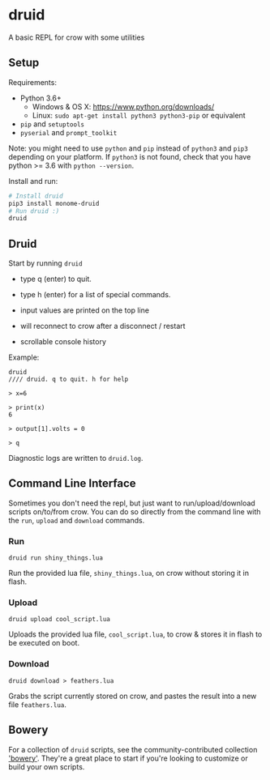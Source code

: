 # druid

A basic REPL for crow with some utilities

## Setup

Requirements:
- Python 3.6+
  - Windows & OS X: https://www.python.org/downloads/
  - Linux: `sudo apt-get install python3 python3-pip` or equivalent
- `pip` and `setuptools`
- `pyserial` and `prompt_toolkit`

Note: you might need to use `python` and `pip` instead of `python3` and `pip3` depending on your platform. If `python3` is not found, check that you have python >= 3.6 with `python --version`.

Install and run:
```bash
# Install druid
pip3 install monome-druid
# Run druid :)
druid
```

## Druid

Start by running `druid`

- type q (enter) to quit.
- type h (enter) for a list of special commands.

- input values are printed on the top line
- will reconnect to crow after a disconnect / restart
- scrollable console history

Example:

```
druid
//// druid. q to quit. h for help

> x=6

> print(x)
6

> output[1].volts = 0

> q
```

Diagnostic logs are written to `druid.log`.

## Command Line Interface

Sometimes you don't need the repl, but just want to run/upload/download scripts on/to/from crow. You can do so directly from the command line with the `run`, `upload` and `download` commands.

### Run

```
druid run shiny_things.lua
```

Run the provided lua file, `shiny_things.lua`, on crow without storing it in flash.

### Upload

```
druid upload cool_script.lua
```

Uploads the provided lua file, `cool_script.lua`, to crow & stores it in flash to be executed on boot.

### Download

```
druid download > feathers.lua
```

Grabs the script currently stored on crow, and pastes the result into a new file `feathers.lua`.

## Bowery

For a collection of `druid` scripts, see the community-contributed collection ['bowery'](https://github.com/monome/bowery). They're a great place to start if you're looking to customize or build your own scripts.
